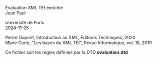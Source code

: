 
Évaluation XML TEI enrichie <br>
Jean Paul

Université de Paris <br>
2024-11-25

Pierre Dupont, Introduction au XML, Éditions Techniques, 2020 <br>
Marie Curie, "Les bases du XML TEI", Revue Informatique, vol. 15, 2019

Ce fichier suit les règles définies par la DTD **evaluation.dtd**